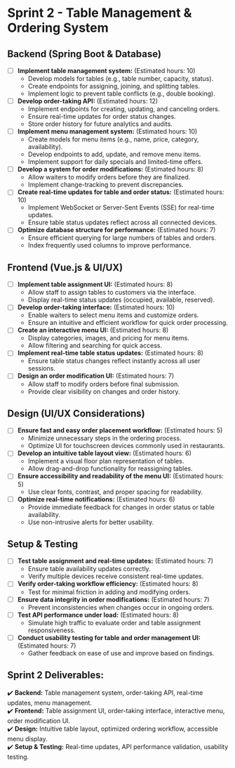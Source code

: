 # Sprint 2 - Table Management & Ordering System

## Backend (Spring Boot & Database)
- [ ] **Implement table management system:** (Estimated hours: 10)
    - Develop models for tables (e.g., table number, capacity, status).
    - Create endpoints for assigning, joining, and splitting tables.
    - Implement logic to prevent table conflicts (e.g., double booking).
- [ ] **Develop order-taking API:** (Estimated hours: 12)
    - Implement endpoints for creating, updating, and canceling orders.
    - Ensure real-time updates for order status changes.
    - Store order history for future analytics and audits.
- [ ] **Implement menu management system:** (Estimated hours: 10)
    - Create models for menu items (e.g., name, price, category, availability).
    - Develop endpoints to add, update, and remove menu items.
    - Implement support for daily specials and limited-time offers.
- [ ] **Develop a system for order modifications:** (Estimated hours: 8)
    - Allow waiters to modify orders before they are finalized.
    - Implement change-tracking to prevent discrepancies.
- [ ] **Create real-time updates for table and order status:** (Estimated hours: 10)
    - Implement WebSocket or Server-Sent Events (SSE) for real-time updates.
    - Ensure table status updates reflect across all connected devices.
- [ ] **Optimize database structure for performance:** (Estimated hours: 7)
    - Ensure efficient querying for large numbers of tables and orders.
    - Index frequently used columns to improve performance.

## Frontend (Vue.js & UI/UX)
- [ ] **Implement table assignment UI:** (Estimated hours: 8)
    - Allow staff to assign tables to customers via the interface.
    - Display real-time status updates (occupied, available, reserved).
- [ ] **Develop order-taking interface:** (Estimated hours: 10)
    - Enable waiters to select menu items and customize orders.
    - Ensure an intuitive and efficient workflow for quick order processing.
- [ ] **Create an interactive menu UI:** (Estimated hours: 8)
    - Display categories, images, and pricing for menu items.
    - Allow filtering and searching for quick access.
- [ ] **Implement real-time table status updates:** (Estimated hours: 8)
    - Ensure table status changes reflect instantly across all user sessions.
- [ ] **Design an order modification UI:** (Estimated hours: 7)
    - Allow staff to modify orders before final submission.
    - Provide clear visibility on changes and order history.

## Design (UI/UX Considerations)
- [ ] **Ensure fast and easy order placement workflow:** (Estimated hours: 5)
    - Minimize unnecessary steps in the ordering process.
    - Optimize UI for touchscreen devices commonly used in restaurants.
- [ ] **Develop an intuitive table layout view:** (Estimated hours: 6)
    - Implement a visual floor plan representation of tables.
    - Allow drag-and-drop functionality for reassigning tables.
- [ ] **Ensure accessibility and readability of the menu UI:** (Estimated hours: 5)
    - Use clear fonts, contrast, and proper spacing for readability.
- [ ] **Optimize real-time notifications:** (Estimated hours: 6)
    - Provide immediate feedback for changes in order status or table availability.
    - Use non-intrusive alerts for better usability.

## Setup & Testing
- [ ] **Test table assignment and real-time updates:** (Estimated hours: 7)
    - Ensure table availability updates correctly.
    - Verify multiple devices receive consistent real-time updates.
- [ ] **Verify order-taking workflow efficiency:** (Estimated hours: 8)
    - Test for minimal friction in adding and modifying orders.
- [ ] **Ensure data integrity in order modifications:** (Estimated hours: 7)
    - Prevent inconsistencies when changes occur in ongoing orders.
- [ ] **Test API performance under load:** (Estimated hours: 8)
    - Simulate high traffic to evaluate order and table assignment responsiveness.
- [ ] **Conduct usability testing for table and order management UI:** (Estimated hours: 7)
    - Gather feedback on ease of use and improve based on findings.

## Sprint 2 Deliverables:
✔️ **Backend:** Table management system, order-taking API, real-time updates, menu management.  
✔️ **Frontend:** Table assignment UI, order-taking interface, interactive menu, order modification UI.  
✔️ **Design:** Intuitive table layout, optimized ordering workflow, accessible menu display.  
✔️ **Setup & Testing:** Real-time updates, API performance validation, usability testing.  

